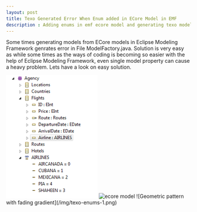 ```yaml
---
layout: post
title: Texo Generated Error When Enum added in ECore Model in EMF
description : Adding enums in emf ecore model and generating texo models generate errors as object could not be recognized. 
---
```


Some times generating models from ECore models in Eclipse Modeling Framework genrates error in File ModelFactory.java. Solution is very easy as while some times as the ways of coding is becoming so easier with the help of Eclipse Modeling Framework, even single model property can cause a heavy problem.
Lets have a look on easy solution.




<img src="/img/texo-enums-1.png" alt="ecore model"/>
<img src="{{ site.url }}/assets/img/texo-enums-1.PNG" alt="ecore model"/>
![Geometric pattern with fading gradient](/img/texo-enums-1.png)
